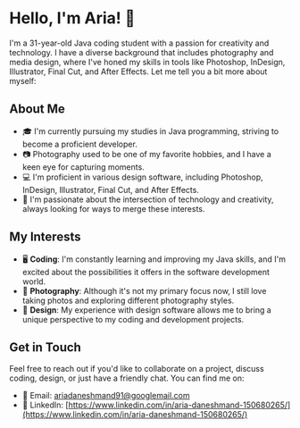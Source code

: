 # Hello, I'm Aria! 👋

I'm a 31-year-old Java coding student with a passion for creativity and technology. I have a diverse background that includes photography and media design, where I've honed my skills in tools like Photoshop, InDesign, Illustrator, Final Cut, and After Effects.
Let me tell you a bit more about myself:

## About Me

- 🎓 I'm currently pursuing my studies in Java programming, striving to become a proficient developer.
- 📷 Photography used to be one of my favorite hobbies, and I have a keen eye for capturing moments.
- 💻 I'm proficient in various design software, including Photoshop, InDesign, Illustrator, Final Cut, and After Effects.
- 🌟 I'm passionate about the intersection of technology and creativity, always looking for ways to merge these interests.

## My Interests

- 🖥️ **Coding**: I'm constantly learning and improving my Java skills, and I'm excited about the possibilities it offers in the software development world.
- 📸 **Photography**: Although it's not my primary focus now, I still love taking photos and exploring different photography styles.
- 🎨 **Design**: My experience with design software allows me to bring a unique perspective to my coding and development projects.

## Get in Touch

Feel free to reach out if you'd like to collaborate on a project, discuss coding, design, or just have a friendly chat. You can find me on:

- 📧 Email: [ariadaneshmand91@googlemail.com](mailto:ariadaneshmand91@googlemail.com)
- 🔗 LinkedIn: [https://www.linkedin.com/in/aria-daneshmand-150680265/](https://www.linkedin.com/in/aria-daneshmand-150680265/)
